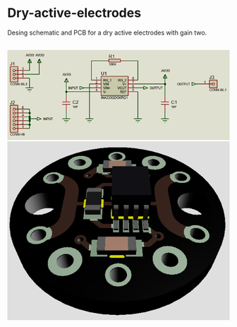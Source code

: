 # Dry-active-electrodes
Desing schematic and PCB for a dry active electrodes with gain two.

<br>
<center>
  <img src="/images/Schematic.png" alt="Schematic of dry active electrode for EEG acquisition"/>
  <img src="/images/3D model.png" alt="3D model of dry active electrode for EEG acquisition"/>
</center>
